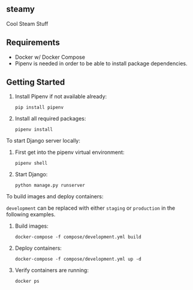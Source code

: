 ## steamy

Cool Steam Stuff

## Requirements

- Docker w/ Docker Compose
- Pipenv is needed in order to be able to install package dependencies.

## Getting Started

1. Install Pipenv if not available already:

    ```pip install pipenv```

2. Install all required packages:

    ```pipenv install```

To start Django server locally:

  1. First get into the pipenv virtual environment:

      ```pipenv shell```

  2. Start Django:

      ```python manage.py runserver```

To build images and deploy containers:

  `development` can be replaced with either `staging` or `production` in the following examples.

  1. Build images:
  
      ```docker-compose -f compose/development.yml build```

  2. Deploy containers:
  
      ```docker-compose -f compose/development.yml up -d```

  3. Verify containers are running:

      ```docker ps```